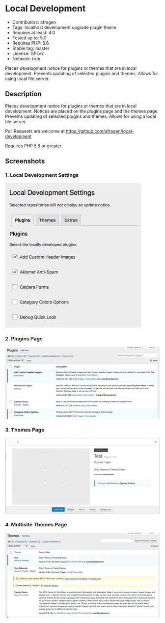 # Local Development
* Contributors: afragen
* Tags: localhost development upgrade plugin theme
* Requires at least: 4.0
* Tested up to: 5.0
* Requires PHP: 5.6
* Stable tag: master
* License: GPLv2
* Network: true

Places development notice for plugins or themes that are in local development. Prevents updating of selected plugins and themes. Allows for using local file server.

## Description
Places development notice for plugins or themes that are in local development. Notices are placed on the plugins page and the themes page. Prevents updating of selected plugins and themes. Allows for using a local file server.

Pull Requests are welcome at https://github.com/afragen/local-development

Requires PHP 5.6 or greater.

## Screenshots

### 1. Local Development Settings
![Local Development Settings](./assets/screenshot-1.png)

### 2. Plugins Page
![Plugins Page](./assets/screenshot-2.png)

### 3. Themes Page
![Themes Page](./assets/screenshot-3.png)

### 4. Multisite Themes Page
![Multisite Themes Page](./assets/screenshot-4.png)
